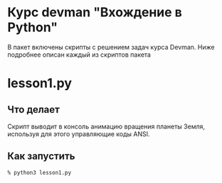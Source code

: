 # Курс devman "Вхождение в Python"

В пакет включены скрипты с решением задач курса Devman.
Ниже подробнее описан каждый из скриптов пакета

# lesson1.py

## Что делает

Скрипт выводит в консоль анимацию вращения планеты Земля, используя для этого управляющие коды ANSI.

## Как запустить

```
% python3 lesson1.py
```
